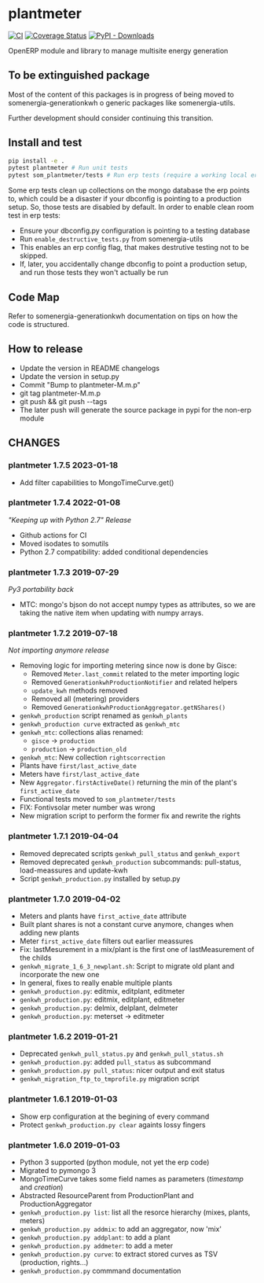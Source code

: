 # plantmeter 
[![CI](https://github.com/Som-Energia/plantmeter/actions/workflows/main.yml/badge.svg)](https://github.com/Som-Energia/plantmeter/actions/workflows/main.yml)
[![Coverage Status](https://coveralls.io/repos/github/Som-Energia/plantmeter/badge.svg?branch=master)](https://coveralls.io/github/Som-Energia/plantmeter?branch=master)
[![PyPI - Downloads](https://img.shields.io/pypi/dm/plantmeter)](https://pypi.org/project/plantmeter)

OpenERP module and library to manage multisite energy generation

## To be extinguished package

Most of the content of this packages is in progress of being
moved to somenergia-generationkwh o generic packages like
somenergia-utils.

Further development should consider continuing this transition.

## Install and test

```bash
pip install -e .
pytest plantmeter # Run unit tests
pytest som_plantmeter/tests # Run erp tests (require a working local erp)
```

Some erp tests clean up collections on the mongo database the erp points to,
which could be a disaster if your dbconfig is pointing to a production setup.
So, those tests are disabled by default.
In order to enable clean room test in erp tests:

- Ensure your dbconfig.py configuration is pointing to a testing database
- Run `enable_destructive_tests.py` from somenergia-utils
- This enables an erp config flag, that makes destrutive testing not to be skipped.
- If, later, you accidentally change dbconfig to point a production setup, and run those tests they won't actually be run

## Code Map

Refer to somenergia-generationkwh documentation on tips on how
the code is structured.

## How to release

- Update the version in README changelogs
- Update the version in setup.py
- Commit "Bump to plantmeter-M.m.p"
- git tag plantmeter-M.m.p
- git push && git push --tags
- The later push will generate the source package in pypi for the non-erp module


## CHANGES

### plantmeter 1.7.5 2023-01-18

- Add filter capabilities to MongoTimeCurve.get()

### plantmeter 1.7.4 2022-01-08

_"Keeping up with Python 2.7" Release_

- Github actions for CI
- Moved isodates to somutils
- Python 2.7 compatibility: added conditional dependencies

### plantmeter 1.7.3 2019-07-29

_Py3 portability back_

- MTC: mongo's bjson do not accept numpy types as attributes,
  so we are taking the native item when updating with numpy arrays.

### plantmeter 1.7.2 2019-07-18

_Not importing anymore release_

- Removing logic for importing metering since now is done by Gisce:
    - Removed `Meter.last_commit` related to the meter importing logic
    - Removed `GenerationkwhProductionNotifier` and related helpers
    - `update_kwh` methods removed
    - Removed all (metering) providers
    - Removed `GenerationkwhProductionAggregator.getNShares()`
- `genkwh_production` script renamed as `genkwh_plants`
- `genkwh_production curve` extracted as `genkwh_mtc`
- `genkwh_mtc`: collections alias renamed:
    - `gisce` -> `production`
    - `production` -> `production_old`
- `genkwh_mtc`: New collection `rightscorrection`
- Plants have `first/last_active_date`
- Meters have `first/last_active_date`
- New `Aggregator.firstActiveDate()` returning the min of the plant's `first_active_date`
- Functional tests moved to `som_plantmeter/tests`
- FIX: Fontivsolar meter number was wrong
- New migration script to perform the former fix and rewrite the rights


### plantmeter 1.7.1 2019-04-04

- Removed deprecated scripts `genkwh_pull_status` and `genkwh_export`
- Removed deprecated `genkwh_production` subcommands: pull-status, load-meassures and update-kwh
- Script `genkwh_production.py` installed by setup.py

### plantmeter 1.7.0 2019-04-02

- Meters and plants have `first_active_date` attribute
- Built plant shares is not a constant curve anymore, changes when adding new plants
- Meter `first_active_date` filters out earlier meassures
- Fix: lastMesurement in a mix/plant is the first one of lastMeasurement of the childs
- `genkwh_migrate_1_6_3_newplant.sh`: Script to migrate old plant and incorporate the new one
- In general, fixes to really enable multiple plants
- `genkwh_production.py`: editmix, editplant, editmeter
- `genkwh_production.py`: editmix, editplant, editmeter
- `genkwh_production.py`: delmix, delplant, delmeter
- `genkwh_production.py`: meterset -> editmeter


### plantmeter 1.6.2 2019-01-21

- Deprecated `genkwh_pull_status.py` and `genkwh_pull_status.sh`
- `genkwh_production.py`: added `pull_status` as subcommand
- `genkwh_production.py pull_status`: nicer output and exit status
- `genkwh_migration_ftp_to_tmprofile.py` migration script

### plantmeter 1.6.1 2019-01-03

- Show erp configuration at the begining of every command
- Protect `genkwh_production.py clear` againts lossy fingers

### plantmeter 1.6.0 2019-01-03

- Python 3 supported (python module, not yet the erp code)
- Migrated to pymongo 3
- MongoTimeCurve takes some field names as parameters (_timestamp_ and _creation_)
- Abstracted ResourceParent from ProductionPlant and ProductionAggregator
- `genkwh_production.py list`: list all the resorce hierarchy (mixes, plants, meters)
- `genkwh_production.py addmix`: to add an aggregator, now 'mix'
- `genkwh_production.py addplant`: to add a plant
- `genkwh_production.py addmeter`: to add a meter
- `genkwh_production.py curve`: to extract stored curves as TSV (production, rights...)
- `genkwh_production.py` commmand documentation






